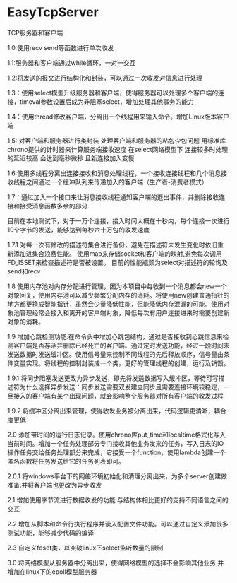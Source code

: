 # EasyTcpServer
TCP服务器和客户端

1.0:使用recv send等函数进行单次收发

1.1:服务器和客户端通过while循环，一对一交互

1.2:将发送的报文进行结构化和封装，可以通过一次收发对信息进行处理

1.3：使用select模型升级服务器和客户端，使得服务器可以处理多个客户端的连接，timeval参数设置后成为非阻塞select，增加处理其他事务的能力

1.4：使用thread修改客户端，分离出一个线程用来输入命令。增加Linux版本客户端

1.5: 对客户端和服务器进行类封装 处理客户端和服务器的粘包少包问题 用标准库chrono提供的计时器来计算服务端接收速度
在select网络模型下 连接较多时处理的延迟较高 会达到毫秒微秒 且新连接加入变慢

1.6:使用多线程分离出连接接收和消息处理线程，一个接收连接线程和几个消息接收线程之间通过一个缓冲队列来传递加入的客户端（生产者-消费者模式）

1.7：通过加入一个接口来让消息接收线程通知客户端的退出事件，并删除接收连接和接受消息函数多余的部分

目前在本地测试下，对于一万个连接，接入时间大概在十秒内，每个连接一次进行10个字节的发送，能够达到每秒六十万包的收发速度

1.7.1 对每一次有修改的描述符集合进行备份，避免在描述符未发生变化时依旧重新添加进集合浪费性能。
使用map来存储socket和客户端的映射,避免每次调用FD_ISSET来检查描述符是否被设置。
目前的性能瓶颈为select对描述符的轮询及send和recv

1.8 使用内存池对内存分配进行管理，因为本项目中每收到一个消息都会new一个对象回复，使用内存池可以减少频繁分配内存的消耗。将使用new创建普通指针的地方都更换成智能指针，虽然会少量降低性能，但能降低内存泄漏的可能。使用对象池管理经常会接入和离开的客户端对象，降低每次有用户连接进来时需要创建新对象的消耗。

1.9 增加心跳检测功能:在命令头中增加心跳包结构，通过是否接收到心跳信息来检测客户端是否存活并删除已经死亡的客户端。通过定时发送功能，经过一段时间未发送数据时发送缓冲区。使用信号量来控制不同线程的先后释放顺序，信号量由条件变量实现。将线程的控制封装成一个类，更好的管理线程的创建，运行及销毁。

1.9.1 将同步阻塞发送更改为异步发送，即先将发送数据写入缓冲区，等待可写描述符为什么选择异步发送：同步发送需要双发建立同步且需要连接环境较稳定，一旦接入的客户端有某个出现问题，就会影响整个服务器对所有客户端的收发过程

1.9.2 将缓冲区分离出来管理，使得收发业务被分离出来，代码逻辑更清晰，耦合度更低

2.0 添加带时间的运行日志记录。使用chrono库put_time和localtime格式化写入当前时间。增加一个任务处理部分专门接收其他业务发来的任务，写入日志的IO操作任务交给任务处理部分来完成，它接受一个function，使用lambda创建一个匿名函数将任务发送给它的任务列表即可。

2.0.1 将windows平台下的网络环境初始化和清理分离出来，为多个server创建做准备.并将客户端也更改为异步收发

2.1 增加使用字节流进行数据收发的功能 与结构体相比更好的支持不同语言之间的交互

2.2 增加从脚本和命令行执行程序并读入配置文件功能。可以通过自定义添加很多测试功能，能够减少代码的编译

2.3 自定义fdset类，以突破linux下select监听数量的限制

3.0 将网络模型从服务器中分离出来，使得网络模型的选择不会影响其他业务 并增加在linux下的epoll模型服务器
